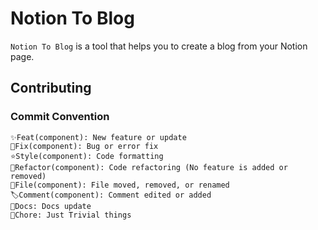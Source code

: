# Notion To Blog

`Notion To Blog` is a tool that helps you to create a blog from your Notion page.

## Contributing

### Commit Convention

``` plain
✨Feat(component): New feature or update
🔨Fix(component): Bug or error fix
⭐️Style(component): Code formatting
🧠Refactor(component): Code refactoring (No feature is added or removed)
📁File(component): File moved, removed, or renamed
🏷Comment(component): Comment edited or added
📝Docs: Docs update
🍎Chore: Just Trivial things
```
